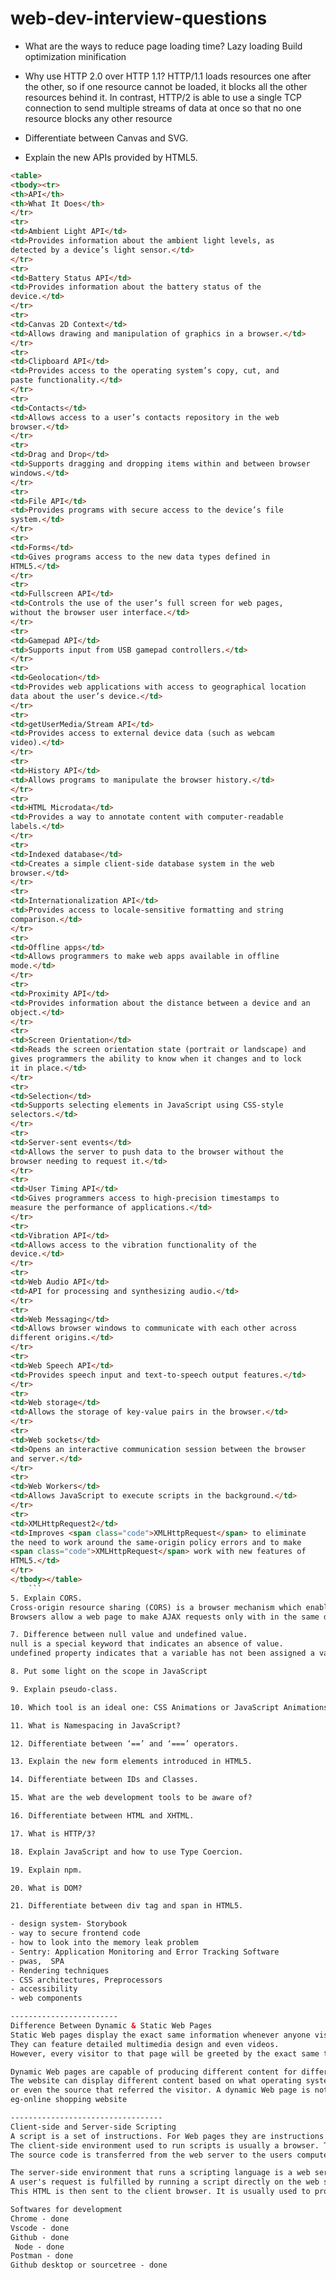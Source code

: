 # web-dev-interview-questions

- What are the ways to reduce page loading time?
Lazy loading
Build optimization
minification

- Why use HTTP 2.0 over HTTP 1.1?
HTTP/1.1 loads resources one after the other, so if one resource cannot be loaded, it blocks all the other resources behind it. In contrast, HTTP/2 is able to use a single TCP connection to send multiple streams of data at once so that no one resource blocks any other resource
- Differentiate between Canvas and SVG.

- Explain the new APIs provided by HTML5.

```html
<table>
<tbody><tr>
<th>API</th>
<th>What It Does</th>
</tr>
<tr>
<td>Ambient Light API</td>
<td>Provides information about the ambient light levels, as
detected by a device’s light sensor.</td>
</tr>
<tr>
<td>Battery Status API</td>
<td>Provides information about the battery status of the
device.</td>
</tr>
<tr>
<td>Canvas 2D Context</td>
<td>Allows drawing and manipulation of graphics in a browser.</td>
</tr>
<tr>
<td>Clipboard API</td>
<td>Provides access to the operating system’s copy, cut, and
paste functionality.</td>
</tr>
<tr>
<td>Contacts</td>
<td>Allows access to a user’s contacts repository in the web
browser.</td>
</tr>
<tr>
<td>Drag and Drop</td>
<td>Supports dragging and dropping items within and between browser
windows.</td>
</tr>
<tr>
<td>File API</td>
<td>Provides programs with secure access to the device’s file
system.</td>
</tr>
<tr>
<td>Forms</td>
<td>Gives programs access to the new data types defined in
HTML5.</td>
</tr>
<tr>
<td>Fullscreen API</td>
<td>Controls the use of the user’s full screen for web pages,
without the browser user interface.</td>
</tr>
<tr>
<td>Gamepad API</td>
<td>Supports input from USB gamepad controllers.</td>
</tr>
<tr>
<td>Geolocation</td>
<td>Provides web applications with access to geographical location
data about the user’s device.</td>
</tr>
<tr>
<td>getUserMedia/Stream API</td>
<td>Provides access to external device data (such as webcam
video).</td>
</tr>
<tr>
<td>History API</td>
<td>Allows programs to manipulate the browser history.</td>
</tr>
<tr>
<td>HTML Microdata</td>
<td>Provides a way to annotate content with computer-readable
labels.</td>
</tr>
<tr>
<td>Indexed database</td>
<td>Creates a simple client-side database system in the web
browser.</td>
</tr>
<tr>
<td>Internationalization API</td>
<td>Provides access to locale-sensitive formatting and string
comparison.</td>
</tr>
<tr>
<td>Offline apps</td>
<td>Allows programmers to make web apps available in offline
mode.</td>
</tr>
<tr>
<td>Proximity API</td>
<td>Provides information about the distance between a device and an
object.</td>
</tr>
<tr>
<td>Screen Orientation</td>
<td>Reads the screen orientation state (portrait or landscape) and
gives programmers the ability to know when it changes and to lock
it in place.</td>
</tr>
<tr>
<td>Selection</td>
<td>Supports selecting elements in JavaScript using CSS-style
selectors.</td>
</tr>
<tr>
<td>Server-sent events</td>
<td>Allows the server to push data to the browser without the
browser needing to request it.</td>
</tr>
<tr>
<td>User Timing API</td>
<td>Gives programmers access to high-precision timestamps to
measure the performance of applications.</td>
</tr>
<tr>
<td>Vibration API</td>
<td>Allows access to the vibration functionality of the
device.</td>
</tr>
<tr>
<td>Web Audio API</td>
<td>API for processing and synthesizing audio.</td>
</tr>
<tr>
<td>Web Messaging</td>
<td>Allows browser windows to communicate with each other across
different origins.</td>
</tr>
<tr>
<td>Web Speech API</td>
<td>Provides speech input and text-to-speech output features.</td>
</tr>
<tr>
<td>Web storage</td>
<td>Allows the storage of key-value pairs in the browser.</td>
</tr>
<tr>
<td>Web sockets</td>
<td>Opens an interactive communication session between the browser
and server.</td>
</tr>
<tr>
<td>Web Workers</td>
<td>Allows JavaScript to execute scripts in the background.</td>
</tr>
<tr>
<td>XMLHttpRequest2</td>
<td>Improves <span class="code">XMLHttpRequest</span> to eliminate
the need to work around the same-origin policy errors and to make
<span class="code">XMLHttpRequest</span> work with new features of
HTML5.</td>
</tr>
</tbody></table>
    ```
5. Explain CORS.
Cross-origin resource sharing (CORS) is a browser mechanism which enables controlled access to resources located outside of a given domain.
Browsers allow a web page to make AJAX requests only with in the same domain. Browser security prevents a web page from making AJAX requests to another domain. This is called same origin policy.

7. Difference between null value and undefined value.
null is a special keyword that indicates an absence of value.
undefined property indicates that a variable has not been assigned a value including null too . Like

8. Put some light on the scope in JavaScript

9. Explain pseudo-class.

10. Which tool is an ideal one: CSS Animations or JavaScript Animations?

11. What is Namespacing in JavaScript?

12. Differentiate between ‘==’ and ‘===’ operators.

13. Explain the new form elements introduced in HTML5.

14. Differentiate between IDs and Classes.

15. What are the web development tools to be aware of?

16. Differentiate between HTML and XHTML.

17. What is HTTP/3?

18. Explain JavaScript and how to use Type Coercion.

19. Explain npm.

20. What is DOM?

21. Differentiate between div tag and span in HTML5.

- design system- Storybook
- way to secure frontend code
- how to look into the memory leak problem
- Sentry: Application Monitoring and Error Tracking Software
- pwas,  SPA
- Rendering techniques
- CSS architectures, Preprocessors
- accessibility
- web components

------------------------
Difference Between Dynamic & Static Web Pages
Static Web pages display the exact same information whenever anyone visits it. Static Web pages do not have to be simple plain text. 
They can feature detailed multimedia design and even videos. 
However, every visitor to that page will be greeted by the exact same text, multimedia design or video every time he visits the page until you alter that page's source code.

Dynamic Web pages are capable of producing different content for different visitors from the same source code file. 
The website can display different content based on what operating system or browser the visitor is using, whether she is using a PC or a mobile device, 
or even the source that referred the visitor. A dynamic Web page is not necessarily better than a static Web page
eg-online shopping website

----------------------------------
Client-side and Server-side Scripting
A script is a set of instructions. For Web pages they are instructions either to the Web browser (client-side scripting) or to the server (server-side scripting).
The client-side environment used to run scripts is usually a browser. The processing takes place on the end users computer.
The source code is transferred from the web server to the users computer over the internet and run directly in the browser.

The server-side environment that runs a scripting language is a web server. 
A user's request is fulfilled by running a script directly on the web server to generate dynamic HTML pages. 
This HTML is then sent to the client browser. It is usually used to provide interactive web sites that interface to databases or other data stores on the server.

Softwares for development
Chrome - done		
Vscode - done		
Github - done		
 Node - done		
Postman - done		
Github desktop or sourcetree - done		